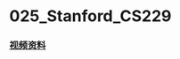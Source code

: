 # 025_Stanford_CS229

### [视频资料](https://www.youtube.com/playlist?list=PLoROMvodv4rMiGQp3WXShtMGgzqpfVfbU)
